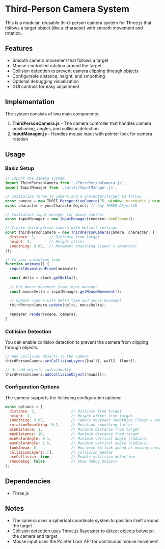 # Third-Person Camera System

This is a modular, reusable third-person camera system for Three.js that follows a target object (like a character) with smooth movement and rotation.

## Features

- Smooth camera movement that follows a target
- Mouse-controlled rotation around the target
- Collision detection to prevent camera clipping through objects
- Configurable distance, height, and smoothing
- Optional debugging visualization
- GUI controls for easy adjustment

## Implementation

The system consists of two main components:

1. **ThirdPersonCamera.js** - The camera controller that handles camera positioning, angles, and collision detection
2. **InputManager.js** - Handles mouse input with pointer lock for camera rotation

## Usage

### Basic Setup

```javascript
// Import the camera system
import ThirdPersonCamera from './ThirdPersonCamera.js';
import InputManager from './utils/InputManager.js';

// Initialize Three.js camera and a character/target to follow
const camera = new THREE.PerspectiveCamera(75, window.innerWidth / window.innerHeight, 0.1, 1000);
const character = yourCharacterObject; // Any THREE.Object3D

// Initialize input manager for mouse control
const inputManager = new InputManager(renderer.domElement);

// Create third-person camera with default settings
const thirdPersonCamera = new ThirdPersonCamera(camera, character, {
  distance: 5,      // Distance from target
  height: 2,        // Height offset
  smoothing: 0.05,  // Movement smoothing (lower = smoother)
});

// In your animation loop
function animate() {
  requestAnimationFrame(animate);
  
  const delta = clock.getDelta();
  
  // Get mouse movement from input manager
  const mouseDelta = inputManager.getMouseMovement();
  
  // Update camera with delta time and mouse movement
  thirdPersonCamera.update(delta, mouseDelta);
  
  renderer.render(scene, camera);
}
```

### Collision Detection

You can enable collision detection to prevent the camera from clipping through objects:

```javascript
// Add collision objects to the camera
thirdPersonCamera.setCollisionLayers([wall1, wall2, floor]);

// Or add objects individually
thirdPersonCamera.addCollisionObject(newWall);
```

### Configuration Options

The camera supports the following configuration options:

```javascript
const options = {
  distance: 5,                // Distance from target
  height: 2,                  // Height offset from target
  smoothing: 0.05,            // Camera movement smoothing (lower = smoother)
  rotationSmoothing: 0.1,     // Rotation smoothing factor
  minDistance: 1,             // Minimum distance from target
  maxDistance: 10,            // Maximum distance from target
  minPolarAngle: 0.1,         // Minimum vertical angle (radians)
  maxPolarAngle: 1.5,         // Maximum vertical angle (radians)
  lookAhead: 0,               // How much to look ahead of moving character
  collisionLayers: [],        // Collision meshes
  useCollision: true,         // Enable collision detection
  showDebug: false            // Show debug helpers
};
```

## Dependencies

- Three.js

## Notes

- The camera uses a spherical coordinate system to position itself around the target
- Collision detection uses Three.js Raycaster to detect objects between the camera and target
- Mouse input uses the Pointer Lock API for continuous mouse movement
